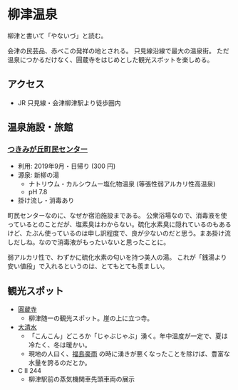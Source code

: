 # 柳津温泉

柳津と書いて「やないづ」と読む。

会津の民芸品、赤べこの発祥の地とされる。
只見線沿線で最大の温泉街。
ただ温泉につかるだけなく、圓蔵寺をはじめとした観光スポットを楽しめる。

## アクセス

* JR 只見線・会津柳津駅より徒歩圏内

## 温泉施設・旅館

### [つきみが丘町民センター](http://www.akabeko.info/)

* 利用: 2019年9月・日帰り (300 円)
* 源泉: 新柳の湯
    + ナトリウム・カルシウムー塩化物温泉 (等張性弱アルカリ性高温泉)
    + pH 7.8
* 掛け流し・消毒あり

町民センターなのに、なぜか宿泊施設まである。
公衆浴場なので、消毒液を使っているとのことだが、塩素臭はわからない。硫化水素臭に隠れているのもあるけど、たぶん使っているのは申し訳程度で、良が少ないのだと思う。まあ掛け流しだしね。なので消毒液がもったいないと思ったことに。

弱アルカリ性で、わずかに硫化水素の匂いを持つ美人の湯。
これが「銭湯より安い値段」で入れるというのは、とてもとても羨ましい。

## 観光スポット

* [圓蔵寺](http://kankou.town.yanaizu.fukushima.jp/spot/%e4%bc%9a%e6%b4%a5%e6%9f%b3%e6%b4%a5%e7%a6%8f%e6%ba%80%e8%99%9a%e7%a9%ba%e8%97%8f%e8%8f%a9%e8%96%a9%e5%9c%93%e8%97%8f%e5%af%ba)
    + 柳津随一の観光スポット。崖の上に立つ寺。
* [大清水](http://kankou.town.yanaizu.fukushima.jp/spot/%E5%A4%A7%E6%B8%85%E6%B0%B4)
    + 「こんこん」どころか「じゃぶじゃぶ」湧く。年中温度が一定で、夏は冷たく、冬は暖かい。
    + 現地の人曰く、[福島豪雨](https://ja.wikipedia.org/wiki/%E5%B9%B3%E6%88%9023%E5%B9%B47%E6%9C%88%E6%96%B0%E6%BD%9F%E3%83%BB%E7%A6%8F%E5%B3%B6%E8%B1%AA%E9%9B%A8) の時に湧きが悪くなったことを除けば、豊富な水量を誇るのだとか。
* C II 244
    + 柳津駅前の蒸気機関車先頭車両の展示
